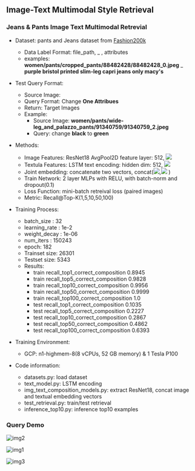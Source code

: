## Image-Text Multimodal Style Retrieval

### Jeans & Pants Image Text Multimodal Retrevial

- Dataset: pants and Jeans dataset from [Fashion200k](https://github.com/xthan/fashion-200k)
  - Data Label Format: file_path, _ , attributes
  - examples: **women/pants/cropped_pants/88482428/88482428_0.jpeg**  	_   	**purple bristol printed slim-leg capri jeans only macy's**

- Test Query Format:
  - Source Image:
  - Query Format: Change **One Attribues**
  - Return: Target Images
  - Example: 
    - Source Image: **women/pants/wide-leg_and_palazzo_pants/91340759/91340759_2.jpeg**
    - Query: change **black** to **green**

- Methods:
  - Image Features: ResNet18 AvgPool2D feature layer: 512, <img src="https://render.githubusercontent.com/render/math?math=$f_i$"> 
  - Textula Features: LSTM text encoding: hidden dim: 512, <img src="https://render.githubusercontent.com/render/math?math=$f_t$"> 
  - Joint embedding: concatenate two vectors, concat(<img src="https://render.githubusercontent.com/render/math?math=$f_i$">,<img src="https://render.githubusercontent.com/render/math?math=$f_t$"> )
  - Train Network: 2 layer MLPs with RELU, with batch-norm and dropout(0.1)
  - Loss Function: mini-batch retreival loss (paired images)
  - Metric: Recall@Top-K(1,5,10,50,100)

- Training Process:
  - batch_size : 32
  - learning_rate : 1e-2
  - weight_decay : 1e-06
  - num_iters : 150243
  - epoch: 182
  - Trainset size: 26301
  - Testset size: 5343
  - Results: 
      - train recall_top1_correct_composition 0.8945
      - train recall_top5_correct_composition 0.9828
      - train recall_top10_correct_composition 0.9956
      - train recall_top50_correct_composition 0.9999
      - train recall_top100_correct_composition 1.0
      - test recall_top1_correct_composition 0.1035
      - test recall_top5_correct_composition 0.2227
      - test recall_top10_correct_composition 0.2867
      - test recall_top50_correct_composition 0.4862
      - test recall_top100_correct_composition 0.6393
      
- Training Environment: 
  - GCP: n1-highmem-8(8 vCPUs, 52 GB memory) & 1 Tesla P100

- Code information:
  - datasets.py: load dataset
  - text_model.py: LSTM encoding
  - img_text_composition_models.py: extract ResNet18, concat image and textual embedding vectors
  - test_retrieval.py: train/test retrieval
  - inference_top10.py: inference top10 examples



### Query Demo
![img2](https://github.com/Pyligent/image-text-multimodal-retrieval/blob/master/img/result1.png)


![img1](https://github.com/Pyligent/image-text-multimodal-retrieval/blob/master/img/result2.png)

![img3](https://github.com/Pyligent/image-text-multimodal-retrieval/blob/master/img/result3.png)
